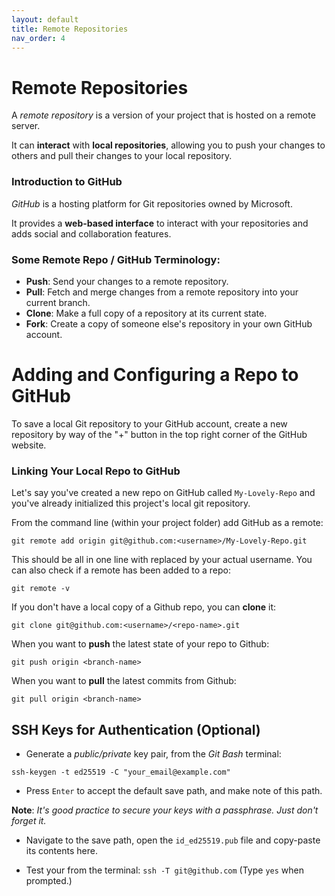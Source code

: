 ```yaml
---
layout: default
title: Remote Repositories
nav_order: 4
---
```


# Remote Repositories

A *remote repository* is a version of your project that is hosted on a remote server.

It can **interact** with **local repositories**, allowing you to push your
changes to others and pull their changes to your local repository.


### Introduction to GitHub

*GitHub* is a hosting platform for Git repositories owned by
Microsoft.

It provides a **web-based interface** to interact with your repositories and adds social and collaboration features.

### Some Remote Repo / GitHub Terminology:
- **Push**: Send your changes to a remote repository.
- **Pull**: Fetch and merge changes from a remote repository into your current branch.
- **Clone**: Make a full copy of a repository at its current state.
- **Fork**: Create a copy of someone else's repository in your own GitHub account.

# Adding and Configuring a Repo to GitHub
To save a local Git repository to your GitHub account, create a new repository by way 
of the "+" button in the top right corner of the GitHub website.

### Linking Your Local Repo to GitHub

Let's say you've created a new repo on GitHub called `My-Lovely-Repo` 
and you've already initialized this project's local git repository.

From the command line (within your project folder) add GitHub as a remote:

`git remote add origin git@github.com:<username>/My-Lovely-Repo.git`

This should be all in one line with <username> replaced by your actual username.
You can also check if a remote has been added to a repo:

`git remote -v`

If you don't have a local copy of a Github repo, you can **clone** it: 

`git clone git@github.com:<username>/<repo-name>.git`

When you want to **push** the latest state of your repo to Github:

`git push origin <branch-name>`

When you want to **pull** the latest commits from Github:

`git pull origin <branch-name>`





## SSH Keys for Authentication (Optional)

- Generate a *public/private* key pair, from the *Git Bash* terminal:

`ssh-keygen -t ed25519 -C "your_email@example.com"`

- Press `Enter` to accept the default save path, and make note of this path.

**Note**: *It's good practice to secure your keys with a passphrase. Just don't forget it.*

- Navigate to the save path, open the `id_ed25519.pub` file and copy-paste its
contents here.


- Test your from the terminal: `ssh -T git@github.com` (Type `yes` when
prompted.)